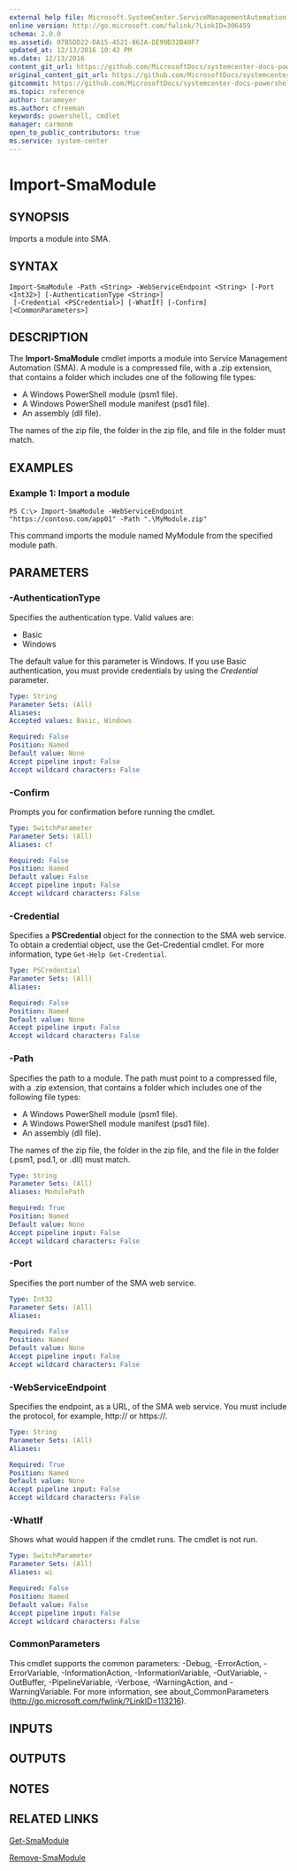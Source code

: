 ```yaml
---
external help file: Microsoft.SystemCenter.ServiceManagementAutomation.dll-Help.xml
online version: http://go.microsoft.com/fwlink/?LinkID=306459
schema: 2.0.0
ms.assetid: 07B5DD22-DA15-4521-862A-DE99D32B40F7
updated_at: 12/13/2016 10:42 PM
ms.date: 12/13/2016
content_git_url: https://github.com/MicrosoftDocs/systemcenter-docs-powershell/blob/master/systemcenter-cmdlets/ServiceManagementAutomation/v1/Import-SmaModule.md
original_content_git_url: https://github.com/MicrosoftDocs/systemcenter-docs-powershell/blob/master/systemcenter-cmdlets/ServiceManagementAutomation/v1/Import-SmaModule.md
gitcommit: https://github.com/MicrosoftDocs/systemcenter-docs-powershell/blob/ea9507ac2178040476af5407227db8cb97701ea9/systemcenter-cmdlets/ServiceManagementAutomation/v1/Import-SmaModule.md
ms.topic: reference
author: tarameyer
ms.author: cfreeman
keywords: powershell, cmdlet
manager: carmonm
open_to_public_contributors: true
ms.service: system-center
---
```


# Import-SmaModule

## SYNOPSIS
Imports a module into SMA.

## SYNTAX

```
Import-SmaModule -Path <String> -WebServiceEndpoint <String> [-Port <Int32>] [-AuthenticationType <String>]
 [-Credential <PSCredential>] [-WhatIf] [-Confirm] [<CommonParameters>]
```

## DESCRIPTION
The **Import-SmaModule** cmdlet imports a module into Service Management Automation (SMA).
A module is a compressed file, with a .zip extension, that contains a folder which includes one of the following file types:

- A Windows PowerShell module (psm1 file).
- A Windows PowerShell module manifest (psd1 file).
- An assembly (dll file).

The names of the zip file, the folder in the zip file, and file in the folder must match.

## EXAMPLES

### Example 1: Import a module
```
PS C:\> Import-SmaModule -WebServiceEndpoint "https://contoso.com/app01" -Path ".\MyModule.zip"
```

This command imports the module named MyModule from the specified module path.

## PARAMETERS

### -AuthenticationType
Specifies the authentication type.
Valid values are: 

- Basic
- Windows

The default value for this parameter is Windows.
If you use Basic authentication, you must provide credentials by using the *Credential* parameter.

```yaml
Type: String
Parameter Sets: (All)
Aliases: 
Accepted values: Basic, Windows

Required: False
Position: Named
Default value: None
Accept pipeline input: False
Accept wildcard characters: False
```

### -Confirm
Prompts you for confirmation before running the cmdlet.

```yaml
Type: SwitchParameter
Parameter Sets: (All)
Aliases: cf

Required: False
Position: Named
Default value: False
Accept pipeline input: False
Accept wildcard characters: False
```

### -Credential
Specifies a **PSCredential** object for the connection to the SMA web service.
To obtain a credential object, use the Get-Credential cmdlet.
For more information, type `Get-Help Get-Credential`.

```yaml
Type: PSCredential
Parameter Sets: (All)
Aliases: 

Required: False
Position: Named
Default value: None
Accept pipeline input: False
Accept wildcard characters: False
```

### -Path
Specifies the path to a module.
The path must point to a compressed file, with a .zip extension, that contains a folder which includes one of the following file types:

- A Windows PowerShell module (psm1 file).
- A Windows PowerShell module manifest (psd1 file).
- An assembly (dll file).

The names of the zip file, the folder in the zip file, and the file in the folder (.psm1, psd.1, or .dll) must match.

```yaml
Type: String
Parameter Sets: (All)
Aliases: ModulePath

Required: True
Position: Named
Default value: None
Accept pipeline input: False
Accept wildcard characters: False
```

### -Port
Specifies the port number of the SMA web service.

```yaml
Type: Int32
Parameter Sets: (All)
Aliases: 

Required: False
Position: Named
Default value: None
Accept pipeline input: False
Accept wildcard characters: False
```

### -WebServiceEndpoint
Specifies the endpoint, as a URL, of the SMA web service.
You must include the protocol, for example, http:// or https://.

```yaml
Type: String
Parameter Sets: (All)
Aliases: 

Required: True
Position: Named
Default value: None
Accept pipeline input: False
Accept wildcard characters: False
```

### -WhatIf
Shows what would happen if the cmdlet runs.
The cmdlet is not run.

```yaml
Type: SwitchParameter
Parameter Sets: (All)
Aliases: wi

Required: False
Position: Named
Default value: False
Accept pipeline input: False
Accept wildcard characters: False
```

### CommonParameters
This cmdlet supports the common parameters: -Debug, -ErrorAction, -ErrorVariable, -InformationAction, -InformationVariable, -OutVariable, -OutBuffer, -PipelineVariable, -Verbose, -WarningAction, and -WarningVariable. For more information, see about_CommonParameters (http://go.microsoft.com/fwlink/?LinkID=113216).

## INPUTS

## OUTPUTS

## NOTES

## RELATED LINKS

[Get-SmaModule](xref:ServiceManagementAutomation/v1/Get-SmaModule.md)

[Remove-SmaModule](xref:ServiceManagementAutomation/v1/Remove-SmaModule.md)

